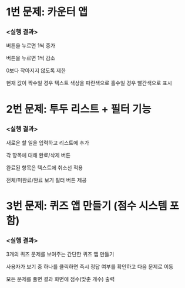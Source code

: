 # 1번 문제: 카운터 앱

### <실행 결과>

버튼을 누르면 1씩 증가

버튼을 누르면 1씩 감소

0보다 작아지지 않도록 제한

현재 값이 짝수일 경우 텍스트 색상을 파란색으로 홀수일 경우 빨간색으로 표시

# 2번 문제: 투두 리스트 + 필터 기능

### <실행 결과>

새로운 할 일을 입력하고 리스트에 추가

각 항목에 대해 완료/삭제 버튼

완료된 항목은 텍스트에 취소선 적용

전체/미완료/완료 보기 필터 버튼 제공

# 3번 문제: 퀴즈 앱 만들기 (점수 시스템 포함)

### <실행 결과>

3개의 퀴즈 문제를 보여주는 간단한 퀴즈 앱 만들기

사용자가 보기 중 하나를 클릭하면 즉시 정답 여부를 확인하고 다음 문제로 이동

모든 문제를 풀면 결과 화면에 점수(맞춘 개수) 출력

